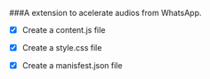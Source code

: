 ###A extension to acelerate audios from WhatsApp.

- [x] Create a content.js file
- [x] Create a style.css file
- [x] Create a manisfest.json file


